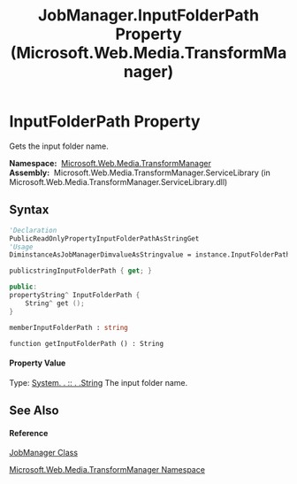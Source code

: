 ﻿---
title: JobManager.InputFolderPath Property  (Microsoft.Web.Media.TransformManager)
TOCTitle: InputFolderPath Property
ms:assetid: P:Microsoft.Web.Media.TransformManager.JobManager.InputFolderPath
ms:mtpsurl: https://msdn.microsoft.com/en-us/library/microsoft.web.media.transformmanager.jobmanager.inputfolderpath(v=VS.90)
ms:contentKeyID: 35520878
ms.date: 06/14/2012
mtps_version: v=VS.90
f1_keywords:
- Microsoft.Web.Media.TransformManager.JobManager.InputFolderPath
- Microsoft.Web.Media.TransformManager.JobManager.get_InputFolderPath
dev_langs:
- CSharp
- JScript
- VB
- FSharp
- c++
api_location:
- Microsoft.Web.Media.TransformManager.ServiceLibrary.dll
api_name:
- Microsoft.Web.Media.TransformManager.JobManager.get_InputFolderPath
- Microsoft.Web.Media.TransformManager.JobManager.InputFolderPath
api_type:
- Managed
topic_type:
- apiref
- kbSyntax
product_family_name: VS
ROBOTS: INDEX,FOLLOW
---

# InputFolderPath Property

Gets the input folder name.

**Namespace:**  [Microsoft.Web.Media.TransformManager](microsoft-web-media-transformmanager-namespace.md)  
**Assembly:**  Microsoft.Web.Media.TransformManager.ServiceLibrary (in Microsoft.Web.Media.TransformManager.ServiceLibrary.dll)

## Syntax

``` vb
'Declaration
PublicReadOnlyPropertyInputFolderPathAsStringGet
'Usage
DiminstanceAsJobManagerDimvalueAsStringvalue = instance.InputFolderPath
```

``` csharp
publicstringInputFolderPath { get; }
```

``` c++
public:
propertyString^ InputFolderPath {
    String^ get ();
}
```

``` fsharp
memberInputFolderPath : string
```

``` jscript
function getInputFolderPath () : String
```

#### Property Value

Type: [System. . :: . .String](https://msdn.microsoft.com/en-us/library/s1wwdcbf\(v=vs.90\))  
The input folder name.  

## See Also

#### Reference

[JobManager Class](jobmanager-class-microsoft-web-media-transformmanager.md)

[Microsoft.Web.Media.TransformManager Namespace](microsoft-web-media-transformmanager-namespace.md)

